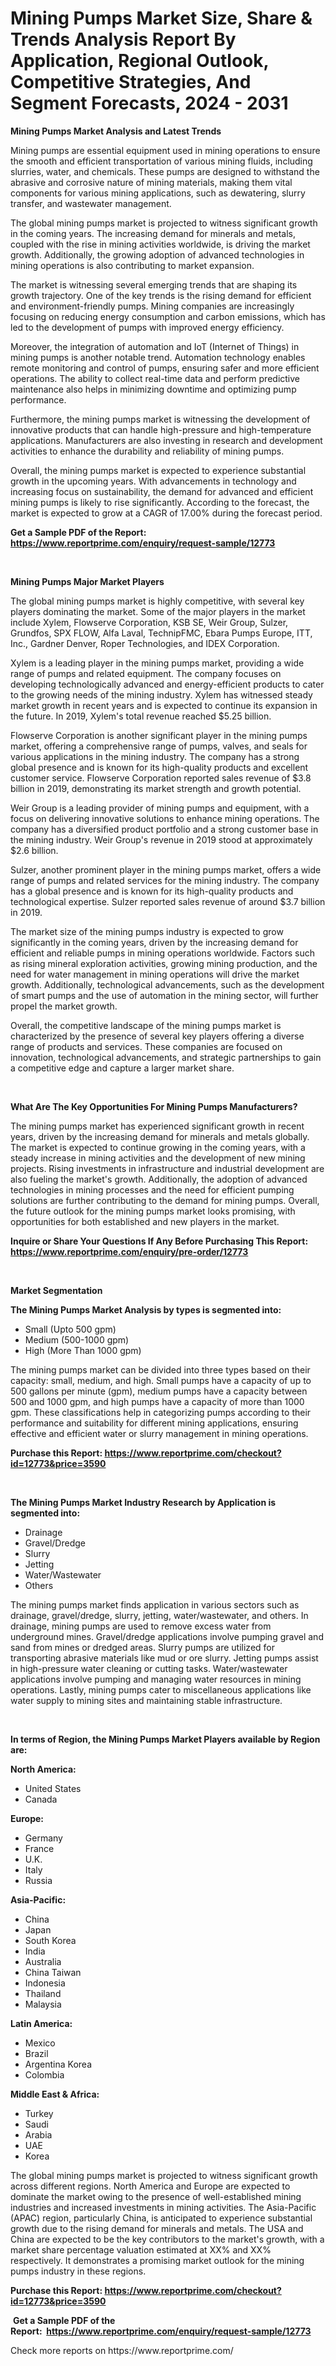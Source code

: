 <p><h1>Mining Pumps Market Size, Share & Trends Analysis Report By Application, Regional Outlook, Competitive Strategies, And Segment Forecasts, 2024 - 2031</h1></p><p><strong>Mining Pumps Market Analysis and Latest Trends</strong></p>
<p><p>Mining pumps are essential equipment used in mining operations to ensure the smooth and efficient transportation of various mining fluids, including slurries, water, and chemicals. These pumps are designed to withstand the abrasive and corrosive nature of mining materials, making them vital components for various mining applications, such as dewatering, slurry transfer, and wastewater management.</p><p>The global mining pumps market is projected to witness significant growth in the coming years. The increasing demand for minerals and metals, coupled with the rise in mining activities worldwide, is driving the market growth. Additionally, the growing adoption of advanced technologies in mining operations is also contributing to market expansion.</p><p>The market is witnessing several emerging trends that are shaping its growth trajectory. One of the key trends is the rising demand for efficient and environment-friendly pumps. Mining companies are increasingly focusing on reducing energy consumption and carbon emissions, which has led to the development of pumps with improved energy efficiency.</p><p>Moreover, the integration of automation and IoT (Internet of Things) in mining pumps is another notable trend. Automation technology enables remote monitoring and control of pumps, ensuring safer and more efficient operations. The ability to collect real-time data and perform predictive maintenance also helps in minimizing downtime and optimizing pump performance.</p><p>Furthermore, the mining pumps market is witnessing the development of innovative products that can handle high-pressure and high-temperature applications. Manufacturers are also investing in research and development activities to enhance the durability and reliability of mining pumps.</p><p>Overall, the mining pumps market is expected to experience substantial growth in the upcoming years. With advancements in technology and increasing focus on sustainability, the demand for advanced and efficient mining pumps is likely to rise significantly. According to the forecast, the market is expected to grow at a CAGR of 17.00% during the forecast period.</p></p>
<p><strong>Get a Sample PDF of the Report:&nbsp; <a href="https://www.reportprime.com/enquiry/request-sample/12773">https://www.reportprime.com/enquiry/request-sample/12773</a></strong></p>
<p>&nbsp;</p>
<p><strong>Mining Pumps Major Market Players</strong></p>
<p><p>The global mining pumps market is highly competitive, with several key players dominating the market. Some of the major players in the market include Xylem, Flowserve Corporation, KSB SE, Weir Group, Sulzer, Grundfos, SPX FLOW, Alfa Laval, TechnipFMC, Ebara Pumps Europe, ITT, Inc., Gardner Denver, Roper Technologies, and IDEX Corporation.</p><p>Xylem is a leading player in the mining pumps market, providing a wide range of pumps and related equipment. The company focuses on developing technologically advanced and energy-efficient products to cater to the growing needs of the mining industry. Xylem has witnessed steady market growth in recent years and is expected to continue its expansion in the future. In 2019, Xylem's total revenue reached $5.25 billion.</p><p>Flowserve Corporation is another significant player in the mining pumps market, offering a comprehensive range of pumps, valves, and seals for various applications in the mining industry. The company has a strong global presence and is known for its high-quality products and excellent customer service. Flowserve Corporation reported sales revenue of $3.8 billion in 2019, demonstrating its market strength and growth potential.</p><p>Weir Group is a leading provider of mining pumps and equipment, with a focus on delivering innovative solutions to enhance mining operations. The company has a diversified product portfolio and a strong customer base in the mining industry. Weir Group's revenue in 2019 stood at approximately $2.6 billion.</p><p>Sulzer, another prominent player in the mining pumps market, offers a wide range of pumps and related services for the mining industry. The company has a global presence and is known for its high-quality products and technological expertise. Sulzer reported sales revenue of around $3.7 billion in 2019.</p><p>The market size of the mining pumps industry is expected to grow significantly in the coming years, driven by the increasing demand for efficient and reliable pumps in mining operations worldwide. Factors such as rising mineral exploration activities, growing mining production, and the need for water management in mining operations will drive the market growth. Additionally, technological advancements, such as the development of smart pumps and the use of automation in the mining sector, will further propel the market growth.</p><p>Overall, the competitive landscape of the mining pumps market is characterized by the presence of several key players offering a diverse range of products and services. These companies are focused on innovation, technological advancements, and strategic partnerships to gain a competitive edge and capture a larger market share.</p></p>
<p>&nbsp;</p>
<p><strong>What Are The Key Opportunities For Mining Pumps Manufacturers?</strong></p>
<p><p>The mining pumps market has experienced significant growth in recent years, driven by the increasing demand for minerals and metals globally. The market is expected to continue growing in the coming years, with a steady increase in mining activities and the development of new mining projects. Rising investments in infrastructure and industrial development are also fueling the market's growth. Additionally, the adoption of advanced technologies in mining processes and the need for efficient pumping solutions are further contributing to the demand for mining pumps. Overall, the future outlook for the mining pumps market looks promising, with opportunities for both established and new players in the market.</p></p>
<p><strong>Inquire or Share Your Questions If Any Before Purchasing This Report: <a href="https://www.reportprime.com/enquiry/pre-order/12773">https://www.reportprime.com/enquiry/pre-order/12773</a></strong></p>
<p>&nbsp;</p>
<p><strong>Market Segmentation</strong></p>
<p><strong>The Mining Pumps Market Analysis by types is segmented into:</strong></p>
<p><ul><li>Small (Upto 500 gpm)</li><li>Medium (500-1000 gpm)</li><li>High (More Than 1000 gpm)</li></ul></p>
<p><p>The mining pumps market can be divided into three types based on their capacity: small, medium, and high. Small pumps have a capacity of up to 500 gallons per minute (gpm), medium pumps have a capacity between 500 and 1000 gpm, and high pumps have a capacity of more than 1000 gpm. These classifications help in categorizing pumps according to their performance and suitability for different mining applications, ensuring effective and efficient water or slurry management in mining operations.</p></p>
<p><strong>Purchase this Report:&nbsp;<a href="https://www.reportprime.com/checkout?id=12773&price=3590">https://www.reportprime.com/checkout?id=12773&price=3590</a></strong></p>
<p>&nbsp;</p>
<p><strong>The Mining Pumps Market Industry Research by Application is segmented into:</strong></p>
<p><ul><li>Drainage</li><li>Gravel/Dredge</li><li>Slurry</li><li>Jetting</li><li>Water/Wastewater</li><li>Others</li></ul></p>
<p><p>The mining pumps market finds application in various sectors such as drainage, gravel/dredge, slurry, jetting, water/wastewater, and others. In drainage, mining pumps are used to remove excess water from underground mines. Gravel/dredge applications involve pumping gravel and sand from mines or dredged areas. Slurry pumps are utilized for transporting abrasive materials like mud or ore slurry. Jetting pumps assist in high-pressure water cleaning or cutting tasks. Water/wastewater applications involve pumping and managing water resources in mining operations. Lastly, mining pumps cater to miscellaneous applications like water supply to mining sites and maintaining stable infrastructure.</p></p>
<p>&nbsp;</p>
<p><strong>In terms of Region, the Mining Pumps Market Players available by Region are:</strong></p>
<p>
    <p> <strong> North America: </strong>
        <ul>
            <li>United States</li>
            <li>Canada</li>
        </ul>
        </p> 
    <p> <strong> Europe: </strong>
        <ul>
            <li>Germany</li>
            <li>France</li>
            <li>U.K.</li>
            <li>Italy</li>
            <li>Russia</li>
        </ul>
        </p> 
    <p> <strong> Asia-Pacific: </strong>
        <ul>
            <li>China</li>
            <li>Japan</li>
            <li>South Korea</li>
            <li>India</li>
            <li>Australia</li>
            <li>China Taiwan</li>
            <li>Indonesia</li>
            <li>Thailand</li>
            <li>Malaysia</li>
        </ul>
        </p> 
    <p> <strong> Latin America: </strong>
        <ul>
            <li>Mexico</li>
            <li>Brazil</li>
            <li>Argentina Korea</li>
            <li>Colombia</li>
        </ul>
        </p> 
    <p> <strong> Middle East & Africa: </strong>
        <ul>
            <li>Turkey</li>
            <li>Saudi</li>
            <li>Arabia</li>
            <li>UAE</li>
            <li>Korea</li>
        </ul>
    </p>
    </p>
<p><p>The global mining pumps market is projected to witness significant growth across different regions. North America and Europe are expected to dominate the market owing to the presence of well-established mining industries and increased investments in mining activities. The Asia-Pacific (APAC) region, particularly China, is anticipated to experience substantial growth due to the rising demand for minerals and metals. The USA and China are expected to be the key contributors to the market's growth, with a market share percentage valuation estimated at XX% and XX% respectively. It demonstrates a promising market outlook for the mining pumps industry in these regions.</p></p>
<p><strong>Purchase this Report: <a href="https://www.reportprime.com/checkout?id=12773&price=3590">https://www.reportprime.com/checkout?id=12773&price=3590</a></strong></p>
<p>&nbsp;<strong>Get a Sample PDF of the Report:&nbsp;&nbsp;<a href="https://www.reportprime.com/enquiry/request-sample/12773">https://www.reportprime.com/enquiry/request-sample/12773</a></strong></p>
<p><strong></strong></p>
<p>Check more reports on https://www.reportprime.com/</p>